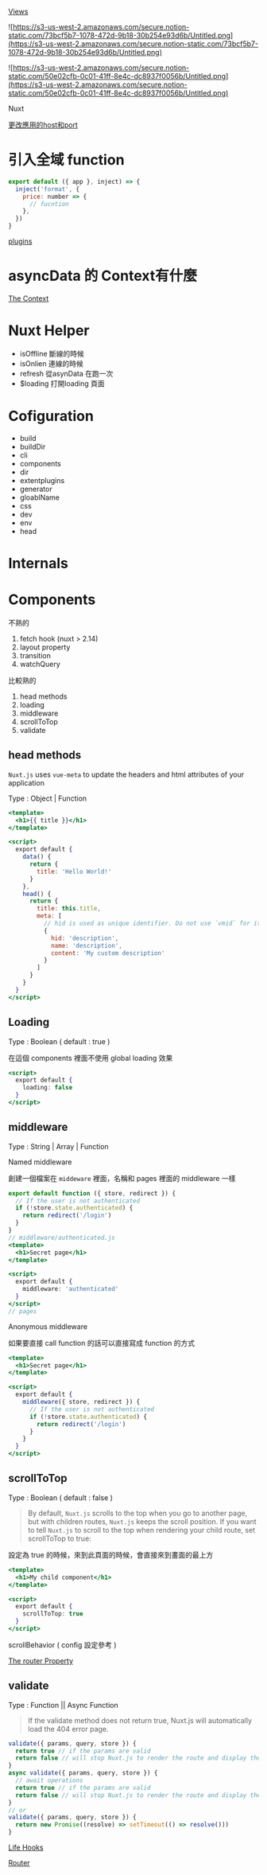 [Views](https://nuxtjs.org/docs/2.x/concepts/views)

![https://s3-us-west-2.amazonaws.com/secure.notion-static.com/73bcf5b7-1078-472d-9b18-30b254e93d6b/Untitled.png](https://s3-us-west-2.amazonaws.com/secure.notion-static.com/73bcf5b7-1078-472d-9b18-30b254e93d6b/Untitled.png)

![https://s3-us-west-2.amazonaws.com/secure.notion-static.com/50e02cfb-0c01-41ff-8e4c-dc8937f0056b/Untitled.png](https://s3-us-west-2.amazonaws.com/secure.notion-static.com/50e02cfb-0c01-41ff-8e4c-dc8937f0056b/Untitled.png)

Nuxt

[更改應用的host和port](https://www.notion.so/host-port-f90ec0940a854f27a8d58ff111001876)

# 引入全域 function

```jsx
export default ({ app }, inject) => {
  inject('format', {
    price: number => {
      // fucntion 
    },
  })
}
```

[plugins](https://nuxtjs.org/docs/2.x/directory-structure/plugins#inject-in-root--context)

# asyncData 的 Context有什麼

[The Context](https://nuxtjs.org/docs/2.x/internals-glossary/context)

# Nuxt Helper

- isOffline 斷線的時候
- isOnlien 連線的時候
- refresh 從asynData 在跑一次
- $loading 打開loading 頁面

# Cofiguration

- build
- buildDir
- cli
- components
- dir
- extentplugins
- generator
- gloablName
- css
- dev
- env
- head

# Internals

# Components

不熟的

1. fetch hook (nuxt > 2.14)
2. layout property
3. transition
4. watchQuery

比較熟的

1. head methods
2. loading
3. middleware
4. scrollToTop
5. validate

## head methods

`Nuxt.js` uses `vue-meta` to update the headers and html attributes of your application

Type : Object | Function

```jsx
<template>
  <h1>{{ title }}</h1>
</template>

<script>
  export default {
    data() {
      return {
        title: 'Hello World!'
      }
    },
    head() {
      return {
        title: this.title,
        meta: [
          // hid is used as unique identifier. Do not use `vmid` for it as it will not work
          {
            hid: 'description',
            name: 'description',
            content: 'My custom description'
          }
        ]
      }
    }
  }
</script>
```

## Loading

Type : Boolean ( default : true )

在這個 components 裡面不使用 global loading 效果

```jsx
<script>
  export default {
    loading: false
  }
</script>
```

## middleware

Type : String | Array | Function

Named middleware

創建一個檔案在 `middeware` 裡面，名稱和 pages 裡面的 middleware 一樣

```jsx
export default function ({ store, redirect }) {
  // If the user is not authenticated
  if (!store.state.authenticated) {
    return redirect('/login')
  }
} 
// middleware/authenticated.js
<template>
  <h1>Secret page</h1>
</template>

<script>
  export default {
    middleware: 'authenticated'
  }
</script>
// pages
```

Anonymous middleware

如果要直接 call function 的話可以直接寫成 function 的方式

```jsx
<template>
  <h1>Secret page</h1>
</template>

<script>
  export default {
    middleware({ store, redirect }) {
      // If the user is not authenticated
      if (!store.state.authenticated) {
        return redirect('/login')
      }
    }
  }
</script>
```

## scrollToTop

Type : Boolean ( default : false )

> By default, `Nuxt.js` scrolls to the top when you go to another page, but with children routes, `Nuxt.js` keeps the scroll position. If you want to tell `Nuxt.js` to scroll to the top when rendering your child route, set scrollToTop to true:

設定為 true 的時候，來到此頁面的時候，會直接來到畫面的最上方

```jsx
<template>
  <h1>My child component</h1>
</template>

<script>
  export default {
    scrollToTop: true
  }
</script>
```

scrollBehavior ( config 設定參考 )

[The router Property](https://nuxtjs.org/docs/2.x/configuration-glossary/configuration-router#scrollbehavior)

## validate

Type : Function || Async Function

> If the validate method does not return true, Nuxt.js will automatically load the 404 error page.

```jsx
validate({ params, query, store }) {
  return true // if the params are valid
  return false // will stop Nuxt.js to render the route and display the error page
}
async validate({ params, query, store }) {
  // await operations
  return true // if the params are valid
  return false // will stop Nuxt.js to render the route and display the error page
}
// or 
validate({ params, query, store }) {
  return new Promise((resolve) => setTimeout(() => resolve()))
}
```

[Life Hooks](https://www.notion.so/Life-Hooks-5371b28e000b47afaf749384444c45b2)

[Router](https://www.notion.so/Router-a9151932232540bdb6a43a16114769b3)